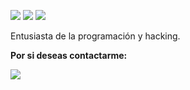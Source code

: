 <p align="left">
  <img src="https://img.shields.io/badge/Python-3.9-%233776AB?style=for-the-badge&logo=python&logoColor=white">
  <img src="https://img.shields.io/badge/Bash-5.0-%234EAA25?style=for-the-badge&logo=gnubash&logoColor=white">
  <img src="https://img.shields.io/badge/Node.js-14.17-%23339933?style=for-the-badge&logo=nodedotjs&logoColor=white">
</p>

Entusiasta de la programación y hacking.


**Por si deseas contactarme:**
<p align="left">
  <a href="https://discord.com/users/983476283491110932">
    <img src="https://img.shields.io/badge/Discord-Keiji-%235865F2?style=for-the-badge&logo=discord&logoColor=white">
  </a>
</p>